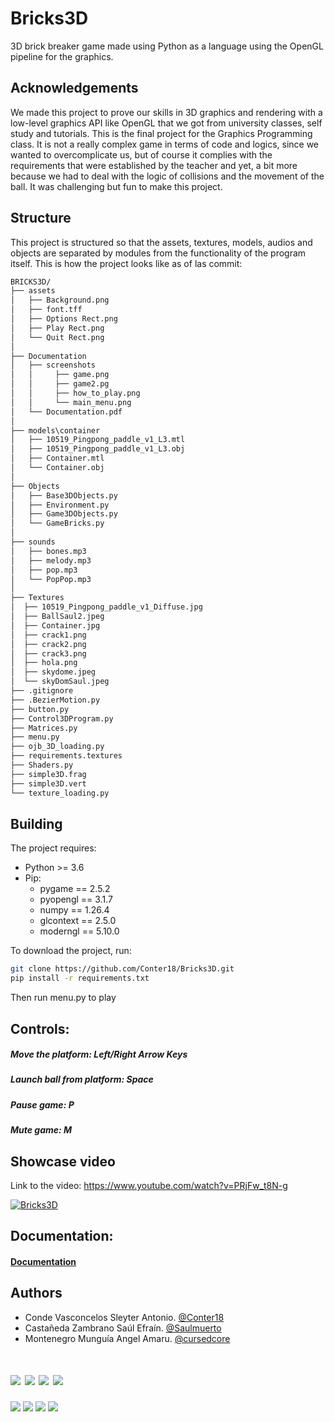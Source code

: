 # Bricks3D
3D brick breaker game made using Python as a language using the OpenGL pipeline for the graphics.

## Acknowledgements
 We made this project to prove our skills in 3D graphics and rendering with a low-level graphics API like OpenGL that we got from university classes, self study and tutorials. This is the final project for the Graphics Programming class. It is not a really complex game in terms of code and logics, since we wanted to overcomplicate us, but of course it complies with the requirements that were established by the teacher and yet, a bit more because we had to deal with the logic of collisions and the movement of the ball. It was challenging but fun to make this project.

## Structure
This project is structured so that the assets, textures, models, audios and objects are separated by modules from the functionality of the program itself.
This is how the project looks like as of las commit:
```txt
BRICKS3D/
├── assets
│   ├── Background.png
│   ├── font.tff
│   ├── Options Rect.png
│   ├── Play Rect.png
│   └── Quit Rect.png
│
├── Documentation
│   ├── screenshots
│   │     ├── game.png
│   │     ├── game2.pg
│   │     ├── how_to_play.png
│   │     └── main_menu.png
│   └── Documentation.pdf
│ 
├── models\container
│   ├── 10519_Pingpong_paddle_v1_L3.mtl
│   ├── 10519_Pingpong_paddle_v1_L3.obj
│   ├── Container.mtl
│   └── Container.obj
│
├── Objects
│   ├── Base3DObjects.py
│   ├── Environment.py
│   ├── Game3DObjects.py
│   └── GameBricks.py
│ 
├── sounds
│   ├── bones.mp3
│   ├── melody.mp3
│   ├── pop.mp3
│   └── PopPop.mp3
│
├── Textures
│  ├── 10519_Pingpong_paddle_v1_Diffuse.jpg
│  ├── BallSaul2.jpeg
│  ├── Container.jpg
│  ├── crack1.png
│  ├── crack2.png
│  ├── crack3.png
│  ├── hola.png
│  ├── skydome.jpeg
│  └── skyDomSaul.jpeg
├── .gitignore
├── .BezierMotion.py
├── button.py
├── Control3DProgram.py
├── Matrices.py
├── menu.py
├── ojb_3D_loading.py
├── requirements.textures
├── Shaders.py
├── simple3D.frag
├── simple3D.vert
└── texture_loading.py
```
## Building
The project requires:
- Python >= 3.6
- Pip:
  - pygame == 2.5.2
  - pyopengl == 3.1.7
  - numpy == 1.26.4
  - glcontext == 2.5.0
  - moderngl == 5.10.0

To download the project, run:
 ```sh
 git clone https://github.com/Conter18/Bricks3D.git
 pip install -r requirements.txt
 ```
 Then run menu.py to play
 
## Controls:
##### Move the platform: *Left/Right Arrow Keys*
##### Launch ball from platform: *Space*
##### Pause game: *P*
##### Mute game: *M*

## Showcase video
Link to the video: https://www.youtube.com/watch?v=PRjFw_t8N-g

[![Bricks3D](https://img.shields.io/badge/youtube-FF0000?style=for-the-badge&logo=youtube&logoColor=white)](https://www.youtube.com/watch?v=PRjFw_t8N-g)

## Documentation:
#### [Documentation](Documentation/Documentation.pdf)

## Authors
- Conde Vasconcelos Sleyter Antonio. [@Conter18](https://github.com/Conter18)
- Castañeda Zambrano Saúl Efraín. [@Saulmuerto](https://github.com/Saulmuerto)
- Montenegro Munguía Angel Amaru. [@cursedcore](https://github.com/cursedcore)

![](Documentation/screenshots/main_menu.png)
![](Documentation/screenshots/how_to_play.png)
![](Documentation/screenshots/game.png)
![](Documentation/screenshots/game2.png)
=======
![](screenshots/main_menu.png)
![](screenshots/how_to_play.png)
![](screenshots/game.png)
![](screenshots/game2.png)
